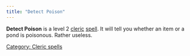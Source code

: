 ```yaml
---
title: "Detect Poison"
---
```


**Detect Poison** is a level 2 [cleric](cleric "wikilink")
[spell](spell "wikilink"). It will tell you whether an item or a pond is
poisonous. Rather useless.

[Category: Cleric spells](Category:_Cleric_spells "wikilink")
